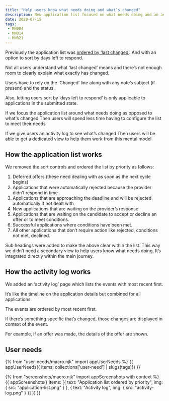 ```yaml
---
title: "Help users know what needs doing and what’s changed"
description: New application list focused on what needs doing and an activity log focused on what’s changed
date: 2020-07-15
tags:
 - MN004
 - MN014
 - MN021
---
```


Previously the application list was [ordered by ‘last changed’](/manage-teacher-training-applications/sorting-by-rbd-date/). And with an option to sort by days left to respond.

Not all users understand what ‘last changed’ means and there’s not enough room to clearly explain what exactly has changed.

Users have to rely on the ‘Changed’ line along with any note’s subject (if present) and the status.

Also, letting users sort by ‘days left to respond’ is only applicable to applications in the submitted state.

If we focus the application list around what needs doing as opposed to what's changed
Then users will spend less time having to configure the list to meet their needs

If we give users an activity log to see what’s changed
Then users will be able to get a dedicated view to help them work from this mental model

## How the application list works

We removed the sort controls and ordered the list by priority as follows:

1. Deferred offers (these need dealing with as soon as the next cycle begins)
2. Applications that were automatically rejected because the provider didn’t respond in time
3. Applications that are approaching the deadline and will be rejected automatically if not dealt with
4. New applications that are waiting on the provider’s response.
5. Applications that are waiting on the candidate to accept or decline an offer or to meet conditions.
6. Successful applications where conditions have been met.
7. All other applications that don’t require action like rejected, conditions not met, declined.

Sub headings were added to make the above clear within the list. This way we didn’t need a secondary view to help users know what needs doing. It’s integrated directly within the main journey.

## How the activity log works

We added an ‘activity log’ page which lists the events with most recent first.

It’s like the timeline on the application details but combined for all applications.

The events are ordered by most recent first.

If there’s something specific that’s changed, those changes are displayed in context of the event.

For example, if an offer was made, the details of the offer are shown.

## User needs

{% from "user-needs/macro.njk" import appUserNeeds %}
{{ appUserNeeds({ items: collections['user-need'] | slugs(tags)}) }}

{% from "screenshots/macro.njk" import appScreenshots with context %}
{{ appScreenshots({
  items: [{
    text: "Application list ordered by priority",
    img: {
      src: "application-list.png"
    }
  }, {
    text: "Activity log",
    img: {
      src: "activity-log.png"
    }
  }]
}) }}
